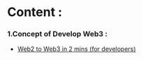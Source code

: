 

# Content :

### 1.Concept of Develop Web3 : <br>
+ [Web2 to Web3 in 2 mins (for developers)](https://www.youtube.com/watch?v=rgeQwaJQ4MM "VPC 和子網路")